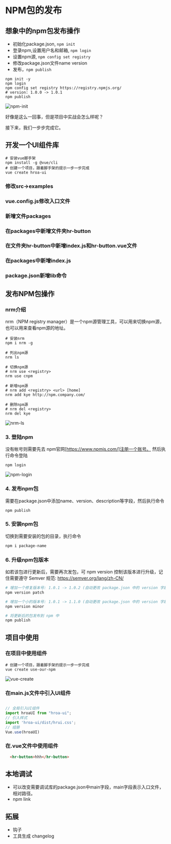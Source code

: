 # NPM包的发布

## 想象中的npm包发布操作

- 初始化package.json, <code>npm init</code>
- 登录npm,设置用户名和邮箱, <code>npm login</code>
- 设置npm源, <code>npm config set registry</code>
- 修改package.json文件name version
- 发布，<code>npm publish</code>

```shell
npm init -y
npm login
npm config set registry https://registry.npmjs.org/
# version: 1.0.0 -> 1.0.1 
npm publish

```
![npm-init](./images/npmPackage/npm-init.jpg)

好像是这么一回事，但是项目中实战会怎么样呢？


接下来，我们一步步完成它。



## 开发一个UI组件库

```shell
# 安装vue脚手架
npm install -g @vue/cli
# 创建一个项目，跟着脚手架的提示一步一步完成
vue create hroa-ui

```

### 修改src->examples

### vue.config.js修改入口文件
### 新增文件packages

### 在packages中新增文件夹hr-button

### 在文件夹hr-button中新增index.js和hr-button.vue文件

### 在packages中新增index.js

### package.json新增lib命令



## 发布NPM包操作

###  nrm介绍

nrm（NPM registry manager）是一个npm源管理工具，可以用来切换npm源，也可以用来查看npm源的地址。

```shell
# 安装nrm
npm i nrm -g 

# 列出npm源
nrm ls 

# 切换npm源 
# nrm use <registry>
nrm use cnpm  

# 新增npm源 
# nrm add <registry> <url> [home]
nrm add kye http://npm.company.com/ 

# 删除npm源
# nrm del <registry>
nrm del kye
```
![nrm-ls](./images/npmPackage/nrm-ls.jpg)


### 3. 登陆npm
没有帐号则需要先去 npm官网[https://www.npmjs.com/]注册一个账号。
然后执行命令登陆
```shell
npm login
```
![npm-login](./images/npmPackage/npm-login.jpg)

### 4. 发布npm包
需要在package.json中添加name、version、description等字段，然后执行命令
```shell
npm publish
```

### 5. 安装npm包
切换到需要安装的包的目录，执行命令
```bash 
npm i package-name
```

### 6. 升级npm包版本
如若该包进行更新后，需要再次发包，可 npm version 控制该版本进行升级，记住需要遵守 Semver 规范:
https://semver.org/lang/zh-CN/
```bash
# 增加一个修复版本号: 1.0.1 -> 1.0.2 (自动更改 package.json 中的 version 字段)
npm version patch

# 增加一个小的版本号: 1.0.1 -> 1.1.0 (自动更改 package.json 中的 version 字段)
npm version minor

# 将更新后的包发布到 npm 中
npm publish
```
## 项目中使用

### 在项目中使用组件

```shell
# 创建一个项目，跟着脚手架的提示一步一步完成
vue create use-our-npm

```

![vue-create](./images/npmPackage/vue-create.jpg)

### 在main.js文件中引入UI组件

```js

// 全局引入UI组件
import hroaUI from "hroa-ui";
// 引入样式
import 'hroa-ui/dist/hrui.css';
// 组册
Vue.use(hroaUI)

```

### 在.vue文件中使用组件

```html
  <hr-button>hhh</hr-button>
```




## 本地调试

- 可以改变需要调试库的package.json中main字段，main字段表示入口文件，相对路径。
- npm link


## 拓展
- 钩子
- 工具生成 changelog